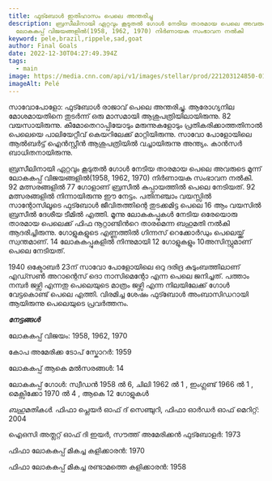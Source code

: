 ```yaml
---
title: ഫുട്ബോള്‍ ഇതിഹാസം പെലെ അന്തരിച്ചു
description: ബ്രസീലിനായി ഏറ്റവും കൂടുതല്‍ ഗോള്‍ നേടിയ താരമായ പെലെ അവരുടെ മൂന്ന്
  ലോകകപ്പ് വിജയങ്ങളില്‍(1958, 1962, 1970) നിര്‍ണായക സംഭാവന നല്‍കി
keyword: pele,brazil,rippele,sad,goat
author: Final Goals
date: 2022-12-30T04:27:49.394Z
tags:
  - main
image: https://media.cnn.com/api/v1/images/stellar/prod/221203124850-01-pele-legend-file.jpg?c=original
imageAlt: Pelé
---
```

സാവോപോളോ: ഫുട്ബോള്‍ രാജാവ്  പെലെ അന്തരിച്ചു. ആരോഗ്യനില മോശമായതിനെ തുടർന്ന് ഒരു മാസമായി ആശുപത്രിയിലായിരുന്നു. 82 വയസായിരുന്നു. കീമോതെറാപ്പിയോടും മരുന്നുകളോടും പ്രതികരിക്കാത്തതിനാല്‍ പെലെയെ പാലിയേറ്റീവ് കെയറിലേക്ക് മാറ്റിയിരുന്നു. സാവോ പോളോയിലെ ആല്‍ബര്‍ട്ട് ഐന്‍സ്റ്റീന്‍ ആശുപത്രിയില്‍ വച്ചായിരുന്നു അന്ത്യം. കാന്‍സര്‍ ബാധിതനായിരുന്നു.

ബ്രസീലിനായി ഏറ്റവും കൂടുതല്‍ ഗോള്‍ നേടിയ താരമായ പെലെ അവരുടെ മൂന്ന് ലോകകപ്പ് വിജയങ്ങളില്‍(1958, 1962, 1970) നിര്‍ണായക സംഭാവന നല്‍കി. 92 മത്സരങ്ങളില്‍ 77 ഗോളാണ് ബ്രസീല്‍ കുപ്പായത്തില്‍ പെലെ നേടിയത്. 92 മത്സരങ്ങളില്‍ നിന്നായിരുന്നു ഈ നേട്ടം.
പതിനഞ്ചാം വയസ്സിൽ സാന്റോസിലൂടെ ഫുട്ബോൾ ജീവിതത്തിന്റെ തുടക്കമിട്ട പെലെ 16 ആം വയസിൽ ബ്രസീൽ ദേശീയ ടീമിൽ എത്തി. മൂന്നു ലോകകപ്പുകൾ നേടിയ ഒരേയൊരു താരമായ പെലെക്ക് ഫിഫ നൂറ്റാണ്ടിൻറെ താരമെന്ന ബഹുമതി നൽകി ആദരിച്ചിരുന്നു. ഗോളുകളുടെ എണ്ണത്തിൽ ഗിന്നസ് റെക്കോർഡും പെലെയ്ക്ക് സ്വന്തമാണ്. 14 ലോകകപ്പുകളില്‍ നിന്നുമായി 12 ഗോളുകളും 10അസിസ്റ്റുമാണ് പെലെ നേടിയത്.

1940 ഒക്ടോബർ 23ന് സാവോ പോളോയിലെ ഒറു ദരിദ്ര കുടുംബത്തിലാണ് എഡ്സൺ അറാന്റെസ് ദൊ നാസിമെന്റോ എന്ന പെലെ  ജനിച്ചത്. പത്താം നമ്പർ ജഴ്സി എന്നതു പെലെയുടെ മാത്രം ജഴ്സി എന്ന നിലയിലേക്ക് ഗോള്‍ വേട്ടകൊണ്ട് പെലെ എത്തി. വിരമിച്ച ശേഷം ഫുട്ബോള്‍ അംബാസിഡറായി ആയിരുന്നു പെലെയുടെ പ്രവര്‍ത്തനം.

***നേട്ടങ്ങൾ***

ലോകകപ്പ് വിജയം: 1958, 1962, 1970

കോപ അമേരിക്ക ടോപ് സ്കോറർ: 1959

ലോകകപ്പ് ആകെ മൽസരങ്ങൾ: 14

ലോകകപ്പ് ഗോൾ: സ്വീഡൻ 1958 ല്‍  6, ചിലി 1962 ല്‍  1 , ഇംഗ്ലണ്ട് 1966 ല്‍  1 , മെക്സിക്കോ 1970 ല്‍ 4 , ആകെ  12 ഗോളുകള്‍

*ബഹുമതികൾ.*
ഫിഫാ പ്ലെയർ ഓഫ് ദ് സെഞ്ചുറി, ഫിഫാ ഓർഡർ ഓഫ് മെറിറ്റ്: 2004

ഐഒസി അത്ലറ്റ് ഓഫ് ദി ഇയർ, സൗത്ത് അമേരിക്കൻ ഫുട്ബോളർ: 1973

ഫിഫാ ലോകകപ്പ് മികച്ച കളിക്കാരൻ: 1970

ഫിഫാ ലോകകപ്പ് മികച്ച രണ്ടാമത്തെ കളിക്കാരൻ: 1958